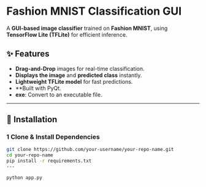 # Fashion MNIST Classification GUI

A **GUI-based image classifier** trained on **Fashion MNIST**, using **TensorFlow Lite (TFLite)** for efficient inference.

## ✨ Features
- **Drag-and-Drop** images for real-time classification.  
- **Displays the image** and **predicted class** instantly.  
- **Lightweight TFLite model** for fast predictions.  
- **Built with PyQt.  
- **exe**: Convert to an executable file.

---

## 🚀 Installation

### 1 Clone & Install Dependencies
```bash
git clone https://github.com/your-username/your-repo-name.git
cd your-repo-name
pip install -r requirements.txt
---

python app.py

